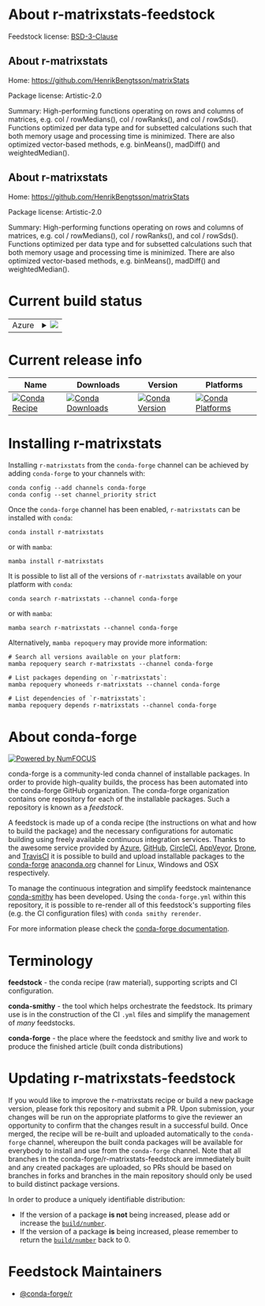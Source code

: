 About r-matrixstats-feedstock
=============================

Feedstock license: [BSD-3-Clause](https://github.com/conda-forge/r-matrixstats-feedstock/blob/main/LICENSE.txt)


About r-matrixstats
-------------------

Home: https://github.com/HenrikBengtsson/matrixStats

Package license: Artistic-2.0

Summary: High-performing functions operating on rows and columns of matrices, e.g. col / rowMedians(), col / rowRanks(), and col / rowSds().  Functions optimized per data type and for subsetted calculations such that both memory usage and processing time is minimized.  There are also optimized vector-based methods, e.g. binMeans(), madDiff() and weightedMedian().

About r-matrixstats
-------------------

Home: https://github.com/HenrikBengtsson/matrixStats

Package license: Artistic-2.0

Summary: High-performing functions operating on rows and columns of matrices, e.g. col / rowMedians(), col / rowRanks(), and col / rowSds().  Functions optimized per data type and for subsetted calculations such that both memory usage and processing time is minimized.  There are also optimized vector-based methods, e.g. binMeans(), madDiff() and weightedMedian().

Current build status
====================


<table>
    
  <tr>
    <td>Azure</td>
    <td>
      <details>
        <summary>
          <a href="https://dev.azure.com/conda-forge/feedstock-builds/_build/latest?definitionId=1338&branchName=main">
            <img src="https://dev.azure.com/conda-forge/feedstock-builds/_apis/build/status/r-matrixstats-feedstock?branchName=main">
          </a>
        </summary>
        <table>
          <thead><tr><th>Variant</th><th>Status</th></tr></thead>
          <tbody><tr>
              <td>linux_64_r_base4.2</td>
              <td>
                <a href="https://dev.azure.com/conda-forge/feedstock-builds/_build/latest?definitionId=1338&branchName=main">
                  <img src="https://dev.azure.com/conda-forge/feedstock-builds/_apis/build/status/r-matrixstats-feedstock?branchName=main&jobName=linux&configuration=linux%20linux_64_r_base4.2" alt="variant">
                </a>
              </td>
            </tr><tr>
              <td>linux_64_r_base4.3</td>
              <td>
                <a href="https://dev.azure.com/conda-forge/feedstock-builds/_build/latest?definitionId=1338&branchName=main">
                  <img src="https://dev.azure.com/conda-forge/feedstock-builds/_apis/build/status/r-matrixstats-feedstock?branchName=main&jobName=linux&configuration=linux%20linux_64_r_base4.3" alt="variant">
                </a>
              </td>
            </tr><tr>
              <td>linux_aarch64_r_base4.2</td>
              <td>
                <a href="https://dev.azure.com/conda-forge/feedstock-builds/_build/latest?definitionId=1338&branchName=main">
                  <img src="https://dev.azure.com/conda-forge/feedstock-builds/_apis/build/status/r-matrixstats-feedstock?branchName=main&jobName=linux&configuration=linux%20linux_aarch64_r_base4.2" alt="variant">
                </a>
              </td>
            </tr><tr>
              <td>linux_aarch64_r_base4.3</td>
              <td>
                <a href="https://dev.azure.com/conda-forge/feedstock-builds/_build/latest?definitionId=1338&branchName=main">
                  <img src="https://dev.azure.com/conda-forge/feedstock-builds/_apis/build/status/r-matrixstats-feedstock?branchName=main&jobName=linux&configuration=linux%20linux_aarch64_r_base4.3" alt="variant">
                </a>
              </td>
            </tr><tr>
              <td>linux_ppc64le_r_base4.2</td>
              <td>
                <a href="https://dev.azure.com/conda-forge/feedstock-builds/_build/latest?definitionId=1338&branchName=main">
                  <img src="https://dev.azure.com/conda-forge/feedstock-builds/_apis/build/status/r-matrixstats-feedstock?branchName=main&jobName=linux&configuration=linux%20linux_ppc64le_r_base4.2" alt="variant">
                </a>
              </td>
            </tr><tr>
              <td>linux_ppc64le_r_base4.3</td>
              <td>
                <a href="https://dev.azure.com/conda-forge/feedstock-builds/_build/latest?definitionId=1338&branchName=main">
                  <img src="https://dev.azure.com/conda-forge/feedstock-builds/_apis/build/status/r-matrixstats-feedstock?branchName=main&jobName=linux&configuration=linux%20linux_ppc64le_r_base4.3" alt="variant">
                </a>
              </td>
            </tr><tr>
              <td>osx_64_r_base4.2</td>
              <td>
                <a href="https://dev.azure.com/conda-forge/feedstock-builds/_build/latest?definitionId=1338&branchName=main">
                  <img src="https://dev.azure.com/conda-forge/feedstock-builds/_apis/build/status/r-matrixstats-feedstock?branchName=main&jobName=osx&configuration=osx%20osx_64_r_base4.2" alt="variant">
                </a>
              </td>
            </tr><tr>
              <td>osx_64_r_base4.3</td>
              <td>
                <a href="https://dev.azure.com/conda-forge/feedstock-builds/_build/latest?definitionId=1338&branchName=main">
                  <img src="https://dev.azure.com/conda-forge/feedstock-builds/_apis/build/status/r-matrixstats-feedstock?branchName=main&jobName=osx&configuration=osx%20osx_64_r_base4.3" alt="variant">
                </a>
              </td>
            </tr><tr>
              <td>osx_arm64_r_base4.2</td>
              <td>
                <a href="https://dev.azure.com/conda-forge/feedstock-builds/_build/latest?definitionId=1338&branchName=main">
                  <img src="https://dev.azure.com/conda-forge/feedstock-builds/_apis/build/status/r-matrixstats-feedstock?branchName=main&jobName=osx&configuration=osx%20osx_arm64_r_base4.2" alt="variant">
                </a>
              </td>
            </tr><tr>
              <td>osx_arm64_r_base4.3</td>
              <td>
                <a href="https://dev.azure.com/conda-forge/feedstock-builds/_build/latest?definitionId=1338&branchName=main">
                  <img src="https://dev.azure.com/conda-forge/feedstock-builds/_apis/build/status/r-matrixstats-feedstock?branchName=main&jobName=osx&configuration=osx%20osx_arm64_r_base4.3" alt="variant">
                </a>
              </td>
            </tr><tr>
              <td>win_64</td>
              <td>
                <a href="https://dev.azure.com/conda-forge/feedstock-builds/_build/latest?definitionId=1338&branchName=main">
                  <img src="https://dev.azure.com/conda-forge/feedstock-builds/_apis/build/status/r-matrixstats-feedstock?branchName=main&jobName=win&configuration=win%20win_64_" alt="variant">
                </a>
              </td>
            </tr>
          </tbody>
        </table>
      </details>
    </td>
  </tr>
</table>

Current release info
====================

| Name | Downloads | Version | Platforms |
| --- | --- | --- | --- |
| [![Conda Recipe](https://img.shields.io/badge/recipe-r--matrixstats-green.svg)](https://anaconda.org/conda-forge/r-matrixstats) | [![Conda Downloads](https://img.shields.io/conda/dn/conda-forge/r-matrixstats.svg)](https://anaconda.org/conda-forge/r-matrixstats) | [![Conda Version](https://img.shields.io/conda/vn/conda-forge/r-matrixstats.svg)](https://anaconda.org/conda-forge/r-matrixstats) | [![Conda Platforms](https://img.shields.io/conda/pn/conda-forge/r-matrixstats.svg)](https://anaconda.org/conda-forge/r-matrixstats) |

Installing r-matrixstats
========================

Installing `r-matrixstats` from the `conda-forge` channel can be achieved by adding `conda-forge` to your channels with:

```
conda config --add channels conda-forge
conda config --set channel_priority strict
```

Once the `conda-forge` channel has been enabled, `r-matrixstats` can be installed with `conda`:

```
conda install r-matrixstats
```

or with `mamba`:

```
mamba install r-matrixstats
```

It is possible to list all of the versions of `r-matrixstats` available on your platform with `conda`:

```
conda search r-matrixstats --channel conda-forge
```

or with `mamba`:

```
mamba search r-matrixstats --channel conda-forge
```

Alternatively, `mamba repoquery` may provide more information:

```
# Search all versions available on your platform:
mamba repoquery search r-matrixstats --channel conda-forge

# List packages depending on `r-matrixstats`:
mamba repoquery whoneeds r-matrixstats --channel conda-forge

# List dependencies of `r-matrixstats`:
mamba repoquery depends r-matrixstats --channel conda-forge
```


About conda-forge
=================

[![Powered by
NumFOCUS](https://img.shields.io/badge/powered%20by-NumFOCUS-orange.svg?style=flat&colorA=E1523D&colorB=007D8A)](https://numfocus.org)

conda-forge is a community-led conda channel of installable packages.
In order to provide high-quality builds, the process has been automated into the
conda-forge GitHub organization. The conda-forge organization contains one repository
for each of the installable packages. Such a repository is known as a *feedstock*.

A feedstock is made up of a conda recipe (the instructions on what and how to build
the package) and the necessary configurations for automatic building using freely
available continuous integration services. Thanks to the awesome service provided by
[Azure](https://azure.microsoft.com/en-us/services/devops/), [GitHub](https://github.com/),
[CircleCI](https://circleci.com/), [AppVeyor](https://www.appveyor.com/),
[Drone](https://cloud.drone.io/welcome), and [TravisCI](https://travis-ci.com/)
it is possible to build and upload installable packages to the
[conda-forge](https://anaconda.org/conda-forge) [anaconda.org](https://anaconda.org/)
channel for Linux, Windows and OSX respectively.

To manage the continuous integration and simplify feedstock maintenance
[conda-smithy](https://github.com/conda-forge/conda-smithy) has been developed.
Using the ``conda-forge.yml`` within this repository, it is possible to re-render all of
this feedstock's supporting files (e.g. the CI configuration files) with ``conda smithy rerender``.

For more information please check the [conda-forge documentation](https://conda-forge.org/docs/).

Terminology
===========

**feedstock** - the conda recipe (raw material), supporting scripts and CI configuration.

**conda-smithy** - the tool which helps orchestrate the feedstock.
                   Its primary use is in the construction of the CI ``.yml`` files
                   and simplify the management of *many* feedstocks.

**conda-forge** - the place where the feedstock and smithy live and work to
                  produce the finished article (built conda distributions)


Updating r-matrixstats-feedstock
================================

If you would like to improve the r-matrixstats recipe or build a new
package version, please fork this repository and submit a PR. Upon submission,
your changes will be run on the appropriate platforms to give the reviewer an
opportunity to confirm that the changes result in a successful build. Once
merged, the recipe will be re-built and uploaded automatically to the
`conda-forge` channel, whereupon the built conda packages will be available for
everybody to install and use from the `conda-forge` channel.
Note that all branches in the conda-forge/r-matrixstats-feedstock are
immediately built and any created packages are uploaded, so PRs should be based
on branches in forks and branches in the main repository should only be used to
build distinct package versions.

In order to produce a uniquely identifiable distribution:
 * If the version of a package **is not** being increased, please add or increase
   the [``build/number``](https://docs.conda.io/projects/conda-build/en/latest/resources/define-metadata.html#build-number-and-string).
 * If the version of a package **is** being increased, please remember to return
   the [``build/number``](https://docs.conda.io/projects/conda-build/en/latest/resources/define-metadata.html#build-number-and-string)
   back to 0.

Feedstock Maintainers
=====================

* [@conda-forge/r](https://github.com/conda-forge/r/)


